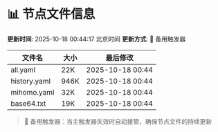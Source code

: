 # 📊 节点文件信息

**更新时间**: 2025-10-18 00:44:17 北京时间
**更新方式**: 🔄 备用触发器

| 文件名 | 大小 | 最后修改 |
|--------|------|----------|
| all.yaml | 22K | 2025-10-18 00:44 |
| history.yaml | 946K | 2025-10-18 00:44 |
| mihomo.yaml | 32K | 2025-10-18 00:44 |
| base64.txt | 19K | 2025-10-18 00:44 |

> 🔄 备用触发器：当主触发器失效时自动接管，确保节点文件的持续更新
